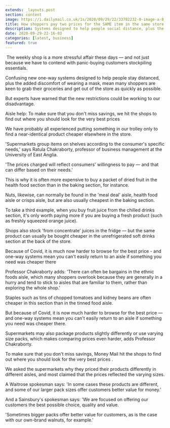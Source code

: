 ```yaml
---
extends: _layouts.post
section: content
image: https://i.dailymail.co.uk/1s/2020/09/29/22/33782232-0-image-a-8_1601413597361.jpg 
title: How shoppers pay two prices for the SAME item in the same store  
description: Systems designed to help people social distance, plus the discomfort of wearing a mask, mean many shoppers are keen to buy their groceries and get out of the store as fast as possible. 
date: 2020-09-29-22-16-03 
categories: [latest, business] 
featured: true 
--- 
```

 The weekly shop is a more stressful affair these days — and not just because we have to contend with panic-buying customers stockpiling essentials.

Confusing new one-way systems designed to help people stay distanced, plus the added discomfort of wearing a mask, mean many shoppers are keen to grab their groceries and get out of the store as quickly as possible.

But experts have warned that the new restrictions could be working to our disadvantage.

Aisle help: To make sure that you don't miss savings, we hit the shops to find out where you should look for the very best prices 

We have probably all experienced putting something in our trolley only to find a near-identical product cheaper elsewhere in the store.

'Supermarkets group items on shelves according to the consumer's specific needs,' says Ratula Chakraborty, professor of business management at the University of East Anglia. 

'The prices charged will reflect consumers' willingness to pay — and that can differ based on their needs.'

This is why it is often more expensive to buy a packet of dried fruit in the health food section than in the baking section, for instance.

Nuts, likewise, can normally be found in the 'meal deal' aisle, health food aisle or crisps aisle, but are also usually cheapest in the baking section.

To take a third example, when you buy fruit juice from the chilled drinks section, it's only worth paying more if you are buying a fresh product (such as freshly squeezed orange juice). 

Shops also stock 'from concentrate' juices in the fridge — but the same product can usually be bought cheaper in the unrefrigerated soft drinks section at the back of the store.

Because of Covid, it is much now harder to browse for the best price - and one-way systems mean you can't easily return to an aisle if something you need was cheaper there

Professor Chakraborty adds: 'There can often be bargains in the ethnic foods aisle, which many shoppers overlook because they are generally in a hurry and tend to stick to aisles that are familiar to them, rather than exploring the whole shop.'

Staples such as tins of chopped tomatoes and kidney beans are often cheaper in this section than in the tinned food aisle.

But because of Covid, it is now much harder to browse for the best price — and one-way systems mean you can't easily return to an aisle if something you need was cheaper there.

Supermarkets may also package products slightly differently or use varying size packs, which makes comparing prices even harder, adds Professor Chakraborty.

To make sure that you don't miss savings, Money Mail hit the shops to find out where you should look for the very best prices .

We asked the supermarkets why they priced their products differently in different aisles, and most claimed that the prices reflected the varying sizes.

A Waitrose spokesman says: 'In some cases these products are different, and some of our larger pack sizes offer customers better value for money.'

And a Sainsbury's spokesman says: 'We are focused on offering our customers the best possible choice, quality and value.

'Sometimes bigger packs offer better value for customers, as is the case with our own-brand walnuts, for example.'

